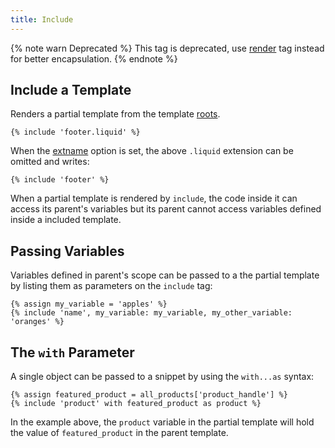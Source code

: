 ```yaml
---
title: Include
---
```


{% note warn Deprecated %}
This tag is deprecated, use <a href="./render.html">render</a> tag instead for better encapsulation.
{% endnote %}

## Include a Template

Renders a partial template from the template [roots][root].

```liquid
{% include 'footer.liquid' %}
```

When the [extname][extname] option is set, the above `.liquid` extension can be omitted and writes:

```liquid
{% include 'footer' %}
```

When a partial template is rendered by `include`, the code inside it can access its parent's variables but its parent cannot access variables defined inside a included template.

## Passing Variables

Variables defined in parent's scope can be passed to a the partial template by listing them as parameters on the `include` tag:

```liquid
{% assign my_variable = 'apples' %}
{% include 'name', my_variable: my_variable, my_other_variable: 'oranges' %}
```

## The `with` Parameter

A single object can be passed to a snippet by using the `with...as` syntax:

```liquid
{% assign featured_product = all_products['product_handle'] %}
{% include 'product' with featured_product as product %}
```

In the example above, the `product` variable in the partial template will hold the value of `featured_product` in the parent template.

[extname]: ../api/interfaces/liquid_options_.liquidoptions.html#Optional-extname
[root]: ../api/interfaces/liquid_options_.liquidoptions.html#Optional-root
